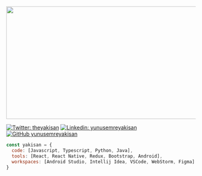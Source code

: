 
 
&nbsp;
<img src="https://media0.giphy.com/media/1GEATImIxEXVR79Dhk/giphy.gif?cid=ecf05e476n7e6et6ikiwy2gr8v2tphsgcd040vt2b8owjrrv&rid=giphy.gif&ct=g" width="1200" height="300">
 


[![Twitter: theyakisan](https://img.shields.io/twitter/follow/theyakisan?style=social)](https://mobile.twitter.com/theyakisan)
[![Linkedin: yunusemreyakisan](https://img.shields.io/badge/-yunusemreyakisan-blue?style=flat-square&logo=Linkedin&logoColor=white&link=https://www.linkedin.com/in/yunusemreyakisan/)](https://www.linkedin.com/in/yunusemreyakisan/)
[![GitHub yunusemreyakisan](https://img.shields.io/github/followers/yunusemreyakisan?label=follow&style=social)](https://github.com/yunusemreyakisan)


```javascript
const yakisan = {
  code: [Javascript, Typescript, Python, Java],
  tools: [React, React Native, Redux, Bootstrap, Android],
  workspaces: [Android Studio, Intellij Idea, VSCode, WebStorm, Figma]
}
```
